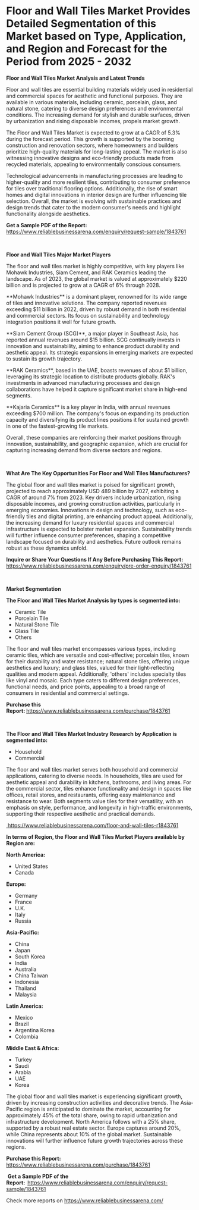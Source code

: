 <p><h1>Floor and Wall Tiles Market Provides Detailed Segmentation of this Market based on Type, Application, and Region and Forecast for the Period from 2025 - 2032</h1></p><p><strong>Floor and Wall Tiles Market Analysis and Latest Trends</strong></p>
<p><p>Floor and wall tiles are essential building materials widely used in residential and commercial spaces for aesthetic and functional purposes. They are available in various materials, including ceramic, porcelain, glass, and natural stone, catering to diverse design preferences and environmental conditions. The increasing demand for stylish and durable surfaces, driven by urbanization and rising disposable incomes, propels market growth.</p><p>The Floor and Wall Tiles Market is expected to grow at a CAGR of 5.3% during the forecast period. This growth is supported by the booming construction and renovation sectors, where homeowners and builders prioritize high-quality materials for long-lasting appeal. The market is also witnessing innovative designs and eco-friendly products made from recycled materials, appealing to environmentally conscious consumers. </p><p>Technological advancements in manufacturing processes are leading to higher-quality and more resilient tiles, contributing to consumer preference for tiles over traditional flooring options. Additionally, the rise of smart homes and digital innovations in interior design are further influencing tile selection. Overall, the market is evolving with sustainable practices and design trends that cater to the modern consumer's needs and highlight functionality alongside aesthetics.</p></p>
<p><strong>Get a Sample PDF of the Report:&nbsp;</strong> <a href="https://www.reliablebusinessarena.com/enquiry/request-sample/1843761?utm_campaign=3181&utm_medium=2&utm_source=Github&utm_content=ia&utm_term=02042025&utm_id=floor-and-wall-tiles">https://www.reliablebusinessarena.com/enquiry/request-sample/1843761</a></p>
<p>&nbsp;</p>
<p><strong>Floor and Wall Tiles Major Market Players</strong></p>
<p><p>The floor and wall tiles market is highly competitive, with key players like Mohawk Industries, Siam Cement, and RAK Ceramics leading the landscape. As of 2023, the global market is valued at approximately $220 billion and is projected to grow at a CAGR of 6% through 2028.</p><p>**Mohawk Industries** is a dominant player, renowned for its wide range of tiles and innovative solutions. The company reported revenues exceeding $11 billion in 2022, driven by robust demand in both residential and commercial sectors. Its focus on sustainability and technology integration positions it well for future growth.</p><p>**Siam Cement Group (SCG)**, a major player in Southeast Asia, has reported annual revenues around $15 billion. SCG continually invests in innovation and sustainability, aiming to enhance product durability and aesthetic appeal. Its strategic expansions in emerging markets are expected to sustain its growth trajectory.</p><p>**RAK Ceramics**, based in the UAE, boasts revenues of about $1 billion, leveraging its strategic location to distribute products globally. RAK's investments in advanced manufacturing processes and design collaborations have helped it capture significant market share in high-end segments.</p><p>**Kajaria Ceramics** is a key player in India, with annual revenues exceeding $700 million. The company's focus on expanding its production capacity and diversifying its product lines positions it for sustained growth in one of the fastest-growing tile markets.</p><p>Overall, these companies are reinforcing their market positions through innovation, sustainability, and geographic expansion, which are crucial for capturing increasing demand from diverse sectors and regions.</p></p>
<p>&nbsp;</p>
<p><strong>What Are The Key Opportunities For Floor and Wall Tiles Manufacturers?</strong></p>
<p><p>The global floor and wall tiles market is poised for significant growth, projected to reach approximately USD 489 billion by 2027, exhibiting a CAGR of around 7% from 2023. Key drivers include urbanization, rising disposable incomes, and growing construction activities, particularly in emerging economies. Innovations in design and technology, such as eco-friendly tiles and digital printing, are enhancing product appeal. Additionally, the increasing demand for luxury residential spaces and commercial infrastructure is expected to bolster market expansion. Sustainability trends will further influence consumer preferences, shaping a competitive landscape focused on durability and aesthetics. Future outlook remains robust as these dynamics unfold.</p></p>
<p><strong>Inquire or Share Your Questions If Any Before Purchasing This Report:</strong> <a href="https://www.reliablebusinessarena.com/enquiry/pre-order-enquiry/1843761?utm_campaign=3181&utm_medium=2&utm_source=Github&utm_content=ia&utm_term=02042025&utm_id=floor-and-wall-tiles">https://www.reliablebusinessarena.com/enquiry/pre-order-enquiry/1843761</a></p>
<p>&nbsp;</p>
<p><strong>Market Segmentation</strong></p>
<p><strong>The Floor and Wall Tiles Market Analysis by types is segmented into:</strong></p>
<p><ul><li>Ceramic Tile</li><li>Porcelain Tile</li><li>Natural Stone Tile</li><li>Glass Tile</li><li>Others</li></ul></p>
<p><p>The floor and wall tiles market encompasses various types, including ceramic tiles, which are versatile and cost-effective; porcelain tiles, known for their durability and water resistance; natural stone tiles, offering unique aesthetics and luxury; and glass tiles, valued for their light-reflecting qualities and modern appeal. Additionally, 'others' includes specialty tiles like vinyl and mosaic. Each type caters to different design preferences, functional needs, and price points, appealing to a broad range of consumers in residential and commercial settings.</p></p>
<p><strong>Purchase this Report:&nbsp;</strong><a href="https://www.reliablebusinessarena.com/purchase/1843761?utm_campaign=3181&utm_medium=2&utm_source=Github&utm_content=ia&utm_term=02042025&utm_id=floor-and-wall-tiles">https://www.reliablebusinessarena.com/purchase/1843761</a></p>
<p>&nbsp;</p>
<p><strong>The Floor and Wall Tiles Market Industry Research by Application is segmented into:</strong></p>
<p><ul><li>Household</li><li>Commercial</li></ul></p>
<p><p>The floor and wall tiles market serves both household and commercial applications, catering to diverse needs. In households, tiles are used for aesthetic appeal and durability in kitchens, bathrooms, and living areas. For the commercial sector, tiles enhance functionality and design in spaces like offices, retail stores, and restaurants, offering easy maintenance and resistance to wear. Both segments value tiles for their versatility, with an emphasis on style, performance, and longevity in high-traffic environments, supporting their respective aesthetic and practical demands.</p></p>
<p><a href="https://www.reliablebusinessarena.com/floor-and-wall-tiles-r1843761?utm_campaign=3181&utm_medium=2&utm_source=Github&utm_content=ia&utm_term=02042025&utm_id=floor-and-wall-tiles">&nbsp;https://www.reliablebusinessarena.com/floor-and-wall-tiles-r1843761</a></p>
<p><strong>In terms of Region, the Floor and Wall Tiles Market Players available by Region are:</strong></p>
<p>
    <p> <strong> North America: </strong>
        <ul>
            <li>United States</li>
            <li>Canada</li>
        </ul>
        </p> 
    <p> <strong> Europe: </strong>
        <ul>
            <li>Germany</li>
            <li>France</li>
            <li>U.K.</li>
            <li>Italy</li>
            <li>Russia</li>
        </ul>
        </p> 
    <p> <strong> Asia-Pacific: </strong>
        <ul>
            <li>China</li>
            <li>Japan</li>
            <li>South Korea</li>
            <li>India</li>
            <li>Australia</li>
            <li>China Taiwan</li>
            <li>Indonesia</li>
            <li>Thailand</li>
            <li>Malaysia</li>
        </ul>
        </p> 
    <p> <strong> Latin America: </strong>
        <ul>
            <li>Mexico</li>
            <li>Brazil</li>
            <li>Argentina Korea</li>
            <li>Colombia</li>
        </ul>
        </p> 
    <p> <strong> Middle East & Africa: </strong>
        <ul>
            <li>Turkey</li>
            <li>Saudi</li>
            <li>Arabia</li>
            <li>UAE</li>
            <li>Korea</li>
        </ul>
    </p>
    </p>
<p><p>The global floor and wall tiles market is experiencing significant growth, driven by increasing construction activities and decorative trends. The Asia-Pacific region is anticipated to dominate the market, accounting for approximately 45% of the total share, owing to rapid urbanization and infrastructure development. North America follows with a 25% share, supported by a robust real estate sector. Europe captures around 20%, while China represents about 10% of the global market. Sustainable innovations will further influence future growth trajectories across these regions.</p></p>
<p><strong>Purchase this Report: </strong><a href="https://www.reliablebusinessarena.com/purchase/1843761?utm_campaign=3181&utm_medium=2&utm_source=Github&utm_content=ia&utm_term=02042025&utm_id=floor-and-wall-tiles">https://www.reliablebusinessarena.com/purchase/1843761</a></p>
<p>&nbsp;<strong>Get a Sample PDF of the Report:&nbsp;&nbsp;</strong><a href="https://www.reliablebusinessarena.com/enquiry/request-sample/1843761?utm_campaign=3181&utm_medium=2&utm_source=Github&utm_content=ia&utm_term=02042025&utm_id=floor-and-wall-tiles">https://www.reliablebusinessarena.com/enquiry/request-sample/1843761</a></p>
<p><strong></strong></p>
<p>Check more reports on <a href="https://www.reliablebusinessarena.com/?utm_campaign=3181&utm_medium=2&utm_source=Github&utm_content=ia&utm_term=02042025&utm_id=floor-and-wall-tiles">https://www.reliablebusinessarena.com/</a></p>